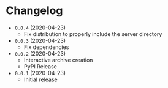 # Changelog
* `0.0.4` (2020-04-23)
  * Fix distribution to properly include the server directory
* `0.0.3` (2020-04-23)
  * Fix dependencies
* `0.0.2` (2020-04-23)
  * Interactive archive creation
  * PyPI Release 
* `0.0.1` (2020-04-23) 
  * Initial release
